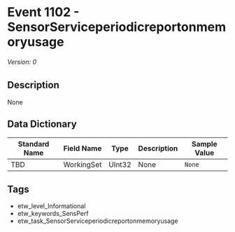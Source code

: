 # Event 1102 - SensorServiceperiodicreportonmemoryusage
###### Version: 0

## Description
None

## Data Dictionary
|Standard Name|Field Name|Type|Description|Sample Value|
|---|---|---|---|---|
|TBD|WorkingSet|UInt32|None|`None`|

## Tags
* etw_level_Informational
* etw_keywords_SensPerf
* etw_task_SensorServiceperiodicreportonmemoryusage